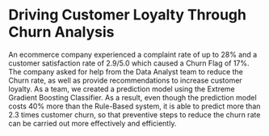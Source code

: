 # Driving Customer Loyalty Through Churn Analysis
An ecommerce company experienced a complaint rate of up to 28% and a customer satisfaction rate of 2.9/5.0 which caused a Churn Flag of 17%. The company asked for help from the Data Analyst team to reduce the Churn rate, as well as provide recommendations to increase customer loyalty. As a team, we created a prediction model using the Extreme Gradient Boosting Classifier. As a result, even though the prediction model costs 40% more than the Rule-Based system, it is able to predict more than 2.3 times customer churn, so that preventive steps to reduce the churn rate can be carried out more effectively and efficiently.
